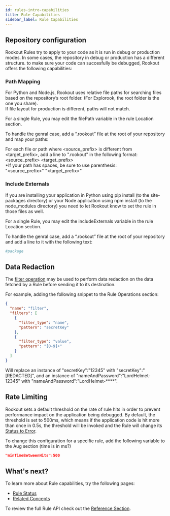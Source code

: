 ```yaml
---
id: rules-intro-capabilities
title: Rule Capabilities
sidebar_label: Rule Capabilities
---
```


## Repository configuration

Rookout Rules try to apply to your code as it is run in debug or production modes.
In some cases, the repository in debug or production has a different structure.
to make sure your code can succesfully be debugged, Rookout offers the following capabilities:

### Path Mapping

For Python and Node.js, Rookout uses relative file paths for searching files based on the repository’s root folder. (For Explorook, the root folder is the one you share).  
If file layout for production is different, paths will not match.  

For a single Rule, you may edit the filePath variable in the rule Location section.

To handle the genral case, add a “.rookout” file at the root of your repository and map your paths:  

  For each file or path where <source_prefix> is different from <target_prefix>, add a line to ".rookout" in the following format:  
  <source_prefix> <target_prefix>  
  *If your path has spaces, be sure to use parenthesis:  
  "<source_prefix>" "<target_prefix>" 


### Include Externals

If you are installing your application in Python using pip install (to the site-packages directory) or your Node application using npm install (to the node_modules directory) you need to let Rookout know to set the rule in those files as well.

For a single Rule, you may edit the includeExternals variable in the rule Location section.

To handle the genral case, add a “.rookout” file at the root of your repository and add a line to it with the following text:
```python 
#package
```

## Data Redaction

The [filter operation](rules-operations.md) may be used to perform data redaction on the data fetched by a Rule before sending it to its destination.  

For example, adding the following snippet to the Rule Operations section:
```json
{
  "name": "filter",
  "filters": [
    {
      "filter_type": "name",
      "pattern": "secretKey"
    },
    {
      "filter_type": "value",
      "pattern": "[0-9]+"
    }
  ]
}
```

Will replace an instance of "secretKey":"12345" with "secretKey":"[REDACTED]", and an instance of "nameAndPassword":"LordHelmet-12345" with "nameAndPassword":"LordHelmet-****".

## Rate Limiting

Rookout sets a default threshold on the rate of rule hits in order to prevent performance impact on the application being debugged.
By default, the threshold is set to 500ms, which means if the application code is hit more than once in 0.5s, the threshold will be invoked and the Rule will change its [Status to Error](rules-intro-troubleshooting.md).

To change this configuration for a specific rule, add the following variable to the Aug section (time is in ms?)
```json
"minTimeBetweenHits":500
```

## What's next?

To learn more about Rule capabilities, try the following pages:
- [Rule Status](rules-intro-status.md)
- [Related Concepts](rules-intro-related.md)

To review the full Rule API check out the [Reference Section](rules-index.md).
